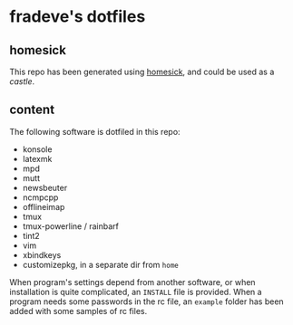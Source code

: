 fradeve's dotfiles
==================

homesick
--------

This repo has been generated using [homesick](http://github.com/technicalpickles/homesick), and could be used as a _castle_.

content
-------

The following software is dotfiled in this repo:

* konsole
* latexmk
* mpd
* mutt
* newsbeuter
* ncmpcpp
* offlineimap
* tmux
* tmux-powerline / rainbarf
* tint2
* vim
* xbindkeys
* customizepkg, in a separate dir from `home`

When program's settings depend from another software, or when installation is quite complicated, an `INSTALL` file is provided. When a program needs some passwords in the rc file, an `example` folder has been added with some samples of rc files.
